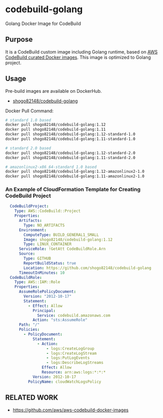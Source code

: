 # codebuild-golang
Golang Docker Image for CodeBuild

## Purpose

It is a CodeBuild custom image including Golang runtime, based on [AWS CodeBuild curated Docker images](https://github.com/aws/aws-codebuild-docker-images).
This image is optimized to Golang project.

## Usage

Pre-build images are available on DockerHub.

- [shogo82148/codebuild-golang](https://hub.docker.com/r/shogo82148/codebuild-golang)

Docker Pull Command:

```bash
# standard 1.0 based
docker pull shogo82148/codebuild-golang:1.12
docker pull shogo82148/codebuild-golang:1.11
docker pull shogo82148/codebuild-golang:1.12-standard-1.0
docker pull shogo82148/codebuild-golang:1.11-standard-1.0

# standard 2.0 based
docker pull shogo82148/codebuild-golang:1.12-standard-2.0
docker pull shogo82148/codebuild-golang:1.11-standard-2.0

# amazonlinux2-x86_64-standard 1.0 based
docker pull shogo82148/codebuild-golang:1.12-amazonlinux2-1.0
docker pull shogo82148/codebuild-golang:1.11-amazonlinux2-1.0
```

### An Example of CloudFormation Template for Creating CodeBuild Project

```yaml
  CodeBuildProject:
    Type: AWS::CodeBuild::Project
    Properties:
      Artifacts:
        Type: NO_ARTIFACTS
      Environment:
        ComputeType: BUILD_GENERAL1_SMALL
        Image: shogo82148/codebuild-golang:1.12
        Type: LINUX_CONTAINER
      ServiceRole: !GetAtt CodeBuildRole.Arn
      Source:
        Type: GITHUB
        ReportBuildStatus: true
        Location: https://github.com/shogo82148/codebuild-golang
      TimeoutInMinutes: 10
  CodeBuildRole:
    Type: AWS::IAM::Role
    Properties:
      AssumeRolePolicyDocument:
        Version: "2012-10-17"
        Statement:
          - Effect: Allow
            Principal:
              Service: codebuild.amazonaws.com
            Action: "sts:AssumeRole"
      Path: "/"
      Policies:
        - PolicyDocument:
            Statement:
              - Action:
                  - logs:CreateLogGroup
                  - logs:CreateLogStream
                  - logs:PutLogEvents
                  - logs:DescribeLogStreams
                Effect: Allow
                Resource: arn:aws:logs:*:*:*
            Version: 2012-10-17
          PolicyName: cloudWatchLogsPolicy
```

## RELATED WORK

- https://github.com/aws/aws-codebuild-docker-images
